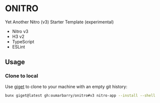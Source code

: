 # ONITRO

Yet Another Nitro (v3) Starter Template (experimental)

- Nitro v3
- H3 v2
- TypeScript
- ESLint

## Usage

### Clone to local

Use [giget](https://github.com/unjs/giget) to clone to your machine with an empty git history:

```bash
bunx giget@latest gh:oumarbarry/onitro#v3 nitro-app --install --shell
```
